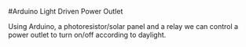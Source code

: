 #Arduino Light Driven Power Outlet

Using Arduino, a photoresistor/solar panel and a relay we can control a power outlet to turn on/off according to daylight.  
